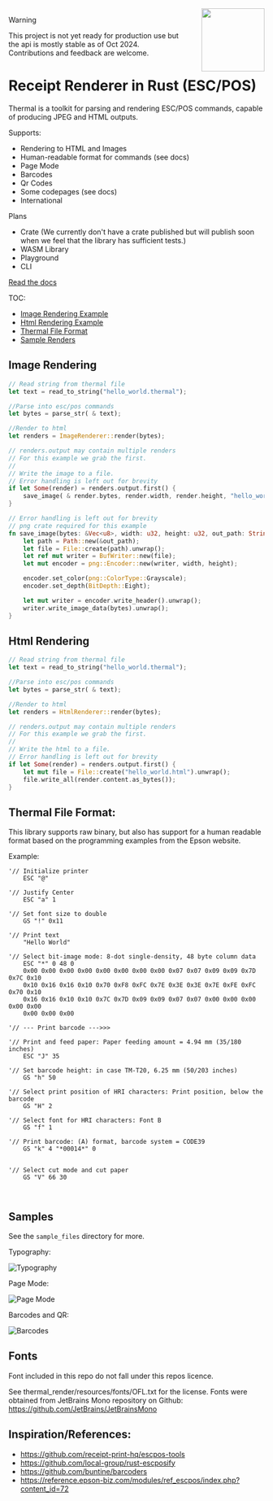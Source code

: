 <img src="readme/thermal.png" width="124" height="124" style="float:right; margin-left: 30px;">

> [!WARNING]
> This project is not yet ready for production use but the api is mostly stable as of Oct 2024. Contributions and feedback are welcome.

# Receipt Renderer in Rust (ESC/POS) 


Thermal is a toolkit for parsing and rendering ESC/POS commands, capable of producing JPEG and HTML outputs.

Supports:

- Rendering to HTML and Images
- Human-readable format for commands (see docs)
- Page Mode
- Barcodes
- Qr Codes
- Some codepages (see docs)
- International

Plans

- Crate (We currently don't have a crate published but will publish soon when we feel that the library has sufficient tests.)
- WASM Library
- Playground
- CLI

[Read the docs](https://github.com/zachzurn/thermal/wiki)

TOC:

- [Image Rendering Example](#image-rendering)
- [Html Rendering Example](#html-rendering)
- [Thermal File Format](#thermal-file-format)
- [Sample Renders](#samples)

## Image Rendering

```rust
// Read string from thermal file
let text = read_to_string("hello_world.thermal");

//Parse into esc/pos commands
let bytes = parse_str( & text);

//Render to html
let renders = ImageRenderer::render(bytes);

// renders.output may contain multiple renders
// For this example we grab the first.
//
// Write the image to a file.
// Error handling is left out for brevity
if let Some(render) = renders.output.first() {
    save_image( & render.bytes, render.width, render.height, "hello_world.png");
}

// Error handling is left out for brevity
// png crate required for this example
fn save_image(bytes: &Vec<u8>, width: u32, height: u32, out_path: String) {
    let path = Path::new(&out_path);
    let file = File::create(path).unwrap();
    let ref mut writer = BufWriter::new(file);
    let mut encoder = png::Encoder::new(writer, width, height);

    encoder.set_color(png::ColorType::Grayscale);
    encoder.set_depth(BitDepth::Eight);

    let mut writer = encoder.write_header().unwrap();
    writer.write_image_data(bytes).unwrap();
}
```

## Html Rendering

```rust
// Read string from thermal file
let text = read_to_string("hello_world.thermal");

//Parse into esc/pos commands
let bytes = parse_str( & text);

//Render to html
let renders = HtmlRenderer::render(bytes);

// renders.output may contain multiple renders
// For this example we grab the first.
//
// Write the html to a file.
// Error handling is left out for brevity
if let Some(render) = renders.output.first() {
    let mut file = File::create("hello_world.html").unwrap();
    file.write_all(render.content.as_bytes());
}
```

## Thermal File Format:

This library supports raw binary, but also has support for a human readable format based on the programming examples
from the Epson website.

Example:

```
'// Initialize printer
    ESC "@"
    
'// Justify Center
    ESC "a" 1
    
'// Set font size to double 
    GS "!" 0x11
    
'// Print text
    "Hello World"
    
'// Select bit-image mode: 8-dot single-density, 48 byte column data
    ESC "*" 0 48 0
    0x00 0x00 0x00 0x00 0x00 0x00 0x00 0x00 0x07 0x07 0x09 0x09 0x7D 0x7C 0x10
    0x10 0x16 0x16 0x10 0x70 0xF8 0xFC 0x7E 0x3E 0x3E 0x7E 0xFE 0xFC 0x70 0x10
    0x16 0x16 0x10 0x10 0x7C 0x7D 0x09 0x09 0x07 0x07 0x00 0x00 0x00 0x00 0x00
    0x00 0x00 0x00    
 
'// --- Print barcode --->>>

'// Print and feed paper: Paper feeding amount = 4.94 mm (35/180 inches)
    ESC "J" 35

'// Set barcode height: in case TM-T20, 6.25 mm (50/203 inches)
    GS "h" 50

'// Select print position of HRI characters: Print position, below the barcode
    GS "H" 2

'// Select font for HRI characters: Font B
    GS "f" 1

'// Print barcode: (A) format, barcode system = CODE39
    GS "k" 4 "*00014*" 0


'// Select cut mode and cut paper
    GS "V" 66 30
   
    
```

## Samples

See the `sample_files` directory for more.

Typography:

![Typography](sample_files/out/img/typography.thermal.png "Typography")

Page Mode:

![Page Mode](sample_files/out/img/page_mode.thermal.png "Page Mode")

Barcodes and QR:

![Barcodes](sample_files/out/img/barcodes.thermal.png "Barcodes")

## Fonts

Font included in this repo do not fall under this repos licence.

See thermal_render/resources/fonts/OFL.txt for the license. Fonts were obtained from JetBrains Mono repository on
Github:
https://github.com/JetBrains/JetBrainsMono

## Inspiration/References:

- https://github.com/receipt-print-hq/escpos-tools
- https://github.com/local-group/rust-escposify
- https://github.com/buntine/barcoders
- https://reference.epson-biz.com/modules/ref_escpos/index.php?content_id=72
